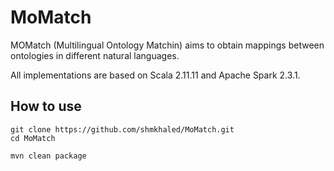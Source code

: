 # MoMatch
MOMatch (Multilingual Ontology Matchin) aims to obtain mappings between ontologies in different natural languages.

All implementations are based on Scala 2.11.11 and Apache Spark 2.3.1. 

How to use
----------
````
git clone https://github.com/shmkhaled/MoMatch.git
cd MoMatch

mvn clean package
````
